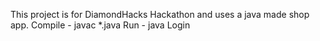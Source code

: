 This project is for DiamondHacks Hackathon and uses a java made shop app.
Compile - javac *.java
Run - java Login
